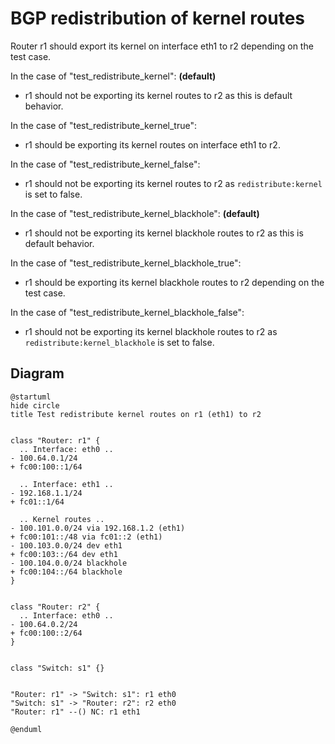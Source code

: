 # BGP redistribution of kernel routes


Router r1 should export its kernel on interface eth1 to r2 depending on the test case.


In the case of "test_redistribute_kernel": **(default)**
  - r1 should not be exporting its kernel routes to r2 as this is default behavior.

In the case of "test_redistribute_kernel_true":
  - r1 should be exporting its kernel routes on interface eth1 to r2.

In the case of "test_redistribute_kernel_false":
  - r1 should not be exporting its kernel routes to r2 as `redistribute:kernel` is set to false.

In the case of "test_redistribute_kernel_blackhole": **(default)**
  - r1 should not be exporting its kernel blackhole routes to r2 as this is default behavior.

In the case of "test_redistribute_kernel_blackhole_true":
  - r1 should be exporting its kernel blackhole routes to r2 depending on the test case.

In the case of "test_redistribute_kernel_blackhole_false":
  - r1 should not be exporting its kernel blackhole routes to r2 as `redistribute:kernel_blackhole` is set to false.


## Diagram

```plantuml
@startuml
hide circle
title Test redistribute kernel routes on r1 (eth1) to r2


class "Router: r1" {
  .. Interface: eth0 ..
- 100.64.0.1/24
+ fc00:100::1/64

  .. Interface: eth1 ..
- 192.168.1.1/24
+ fc01::1/64

  .. Kernel routes ..
- 100.101.0.0/24 via 192.168.1.2 (eth1)
+ fc00:101::/48 via fc01::2 (eth1)
- 100.103.0.0/24 dev eth1
+ fc00:103::/64 dev eth1
- 100.104.0.0/24 blackhole
+ fc00:104::/64 blackhole
}


class "Router: r2" {
  .. Interface: eth0 ..
- 100.64.0.2/24
+ fc00:100::2/64
}


class "Switch: s1" {}


"Router: r1" -> "Switch: s1": r1 eth0
"Switch: s1" -> "Router: r2": r2 eth0
"Router: r1" --() NC: r1 eth1

@enduml
```
